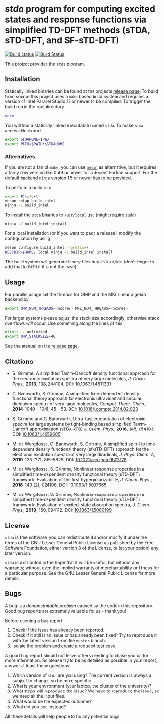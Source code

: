 # *stda* program for computing excited states and response functions via simplified TD-DFT methods (sTDA, sTD-DFT, and SF-sTD-DFT)

[![Build Status](https://travis-ci.com/grimme-lab/stda.svg?branch=master)](https://travis-ci.com/grimme-lab/stda)
[![Build Status](https://github.com/grimme-lab/stda/workflows/CI/badge.svg)](https://github.com/grimme-lab/stda/actions)

This project provides the `stda` program.

## Installation

Statically linked binaries can be found at the projects
[release page](https://github.com/grimme-lab/stda/releases/latest).
To build from source this project uses a `make` based build system and requires
a version of Intel Parallel Studio 17 or newer to be compiled.
To trigger the build run in the root directory

```bash
make
```

You will find a statically linked executable named `stda`.
To make `stda` accessible export

```bash
export STDAHOME=$PWD
export PATH=$PATH:$STDAHOME
```

### Alternatives

If you are not a fan of `make`, you can use [`meson`](https://mesonbuild.com/)
as alternative, but it requires a fairly new version like 0.49 or newer for a
decent Fortran support.
For the default backend [`ninja`](https://ninja-build.org/) version 1.5 or newer
has to be provided.

To perform a build run:

```bash
export FC=ifort
meson setup build_intel
ninja -C build_intel
```

To install the `stda` binaries to `/usr/local` use (might require `sudo`)

```bash
ninja -C build_intel install
```

For a local installation (or if you want to pack a release), modify the
configuration by using

```bash
meson configure build_intel --prefix=/
DESTDIR=$HOME/.local ninja -C build_intel install
```

The build system will generate binary files in `$DESTDIR/bin` (don't forget to add that to `PATH` if it is not the case).

## Usage

For parallel usage set the threads for OMP and the MKL linear algebra backend by

```bash
export OMP_NUM_THREADS=<ncores> MKL_NUM_THREADS=<ncores>
```

For larger systems please adjust the stack size accordingly, otherwise
stack overflows *will* occur. Use something along the lines of this:

```bash
ulimit -s unlimited
export OMP_STACKSIZE=4G
```

See the manual on the [release page](https://github.com/grimme-lab/stda/releases/latest).

## Citations

- S. Grimme, A simplified Tamm–Dancoff density functional approach for the electronic excitation spectra of very large molecules, *J. Chem. Phys.*, **2013**, 138, 244104.
  DOI: [10.1063/1.4811331](https://doi.org/10.1063/1.4811331)

- C. Bannwarth, S. Grimme, A simplified time-dependent density functional theory approach for electronic ultraviolet and circular dichroism spectra of very large molecules, *Comput. Theor. Chem.*, **2014**, 1040 – 1041, 45 – 53.
  DOI: [10.1016/j.comptc.2014.02.023](https://doi.org/10.1016/j.comptc.2014.02.023)

- S. Grimme and C. Bannwarth,  Ultra-fast computation of electronic spectra for large systems by tight-binding based simplified Tamm-Dancoff approximation (sTDA-xTB) *J. Chem. Phys.*, **2016**, 145, 054103.
  DOI: [10.1063/1.4959605](https://dx.doi.org/10.1063/1.4959605)

- M. de Wergifosse, C. Bannwarth, S. Grimme, A simplified spin-flip time-dependent density functional theory (sf-sTD-DFT) approach for the electronic excitation spectra of very large diradicals, *J. Phys. Chem. A*, **2019**, 123 (27), 815–5825.
  DOI: [10.1021/acs.jpca.9b03176](https://doi.org/10.1021/acs.jpca.9b03176)

- M. de Wergifosse, S. Grimme, Nonlinear-response properties in a simplified time-dependent density functional theory (sTD-DFT) framework: Evaluation of the first hyperpolarizability, *J. Chem. Phys.*, **2018**, 149 (2), 024108.
  DOI: [10.1063/1.5037665](https://doi.org/10.1063/1.5037665)

- M. de Wergifosse, S. Grimme, Nonlinear-response properties in a simplified time-dependent density functional theory (sTD-DFT) framework: Evaluation of excited-state absorption spectra, *J. Chem. Phys.*, **2019**, 150, 094112.
  DOI: [10.1063/1.5080199](https://doi.org/10.1063/1.5080199)

## License

`stda` is free software: you can redistribute it and/or modify it under
the terms of the GNU Lesser General Public License as published by
the Free Software Foundation, either version 3 of the License, or
(at your option) any later version.

`stda` is distributed in the hope that it will be useful,
but without any warranty; without even the implied warranty of
merchantability or fitness for a particular purpose.  See the
GNU Lesser General Public License for more details.

## Bugs

A bug is a *demonstratable problem* caused by the code in this repository.
Good bug reports are extremely valuable for us - thank you!

Before opening a bug report:

1. Check if the issue has already been reported.
2. Check if it still is an issue or has already been fixed?
   Try to reproduce it with the latest version from the `master` branch.
3. Isolate the problem and create a reduced test case.

A good bug report should not leave others needing to chase you up for more
information. So please try to be as detailed as possible in your report,
answer at least these questions:

1. Which version of `stda` are you using? The current version is always
   a subject to change, so be more specific.
2. What is your environment (your laptop, the cluster of the university)?
3. What steps will reproduce the issue?
   We have to reproduce the issue, so we need all the input files.
4. What would be the expected outcome?
5. What did you see instead?

All these details will help people to fix any potential bugs.
